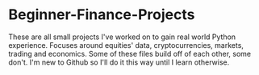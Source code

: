 # Beginner-Finance-Projects
These are all small projects I've worked on to gain real world Python experience. Focuses around equities' data, cryptocurrencies, markets,
trading and economics.
Some of these files build off of each other, some don't. I'm new to Github so I'll do it this way until I learn otherwise.
